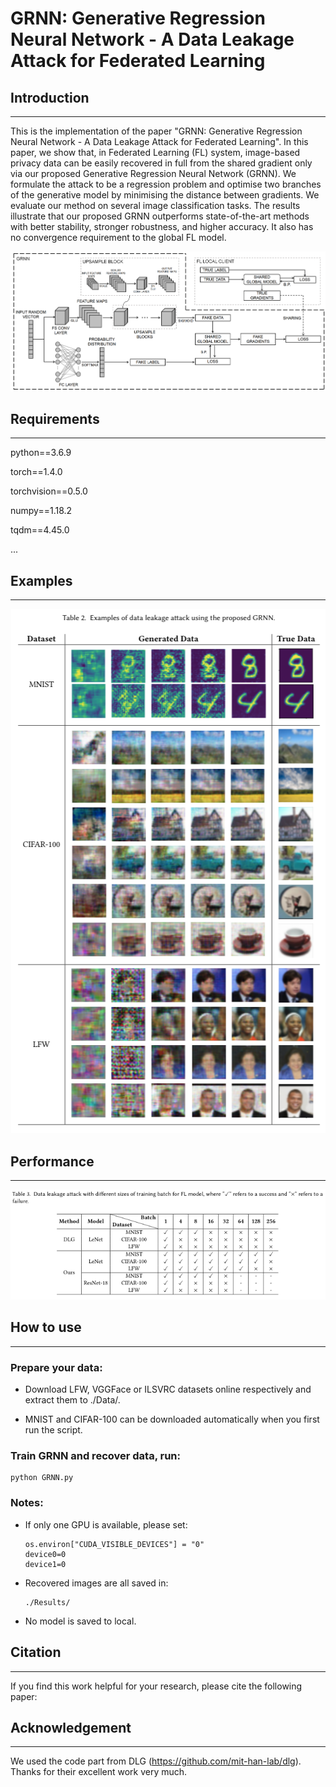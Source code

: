 # GRNN: Generative Regression Neural Network - A Data Leakage Attack for Federated Learning

## Introduction
---
This is the implementation of the paper "GRNN: Generative Regression Neural Network - A Data Leakage Attack for Federated Learning". In this paper, we show that, in Federated Learning (FL) system, image-based privacy data can be easily recovered in full from the shared gradient only via our proposed Generative Regression Neural Network (GRNN). We formulate the attack to be a regression problem and optimise two branches of the generative model by minimising the distance between gradients. We evaluate our method on several image classification tasks. The results illustrate that our proposed GRNN outperforms state-of-the-art methods with better stability, stronger robustness, and higher accuracy. It also has no convergence requirement to the global FL model.

<div align=center><img src="https://github.com/Rand2AI/GRNN/blob/main/images/GRNN.Details.png"/></div>

## Requirements
---
python==3.6.9

torch==1.4.0

torchvision==0.5.0

numpy==1.18.2

tqdm==4.45.0

...

## Examples
---
<div align=center><img src="https://github.com/Rand2AI/GRNN/blob/main/images/Examples.png"/></div>

## Performance
---

<div align=center><img src="https://github.com/Rand2AI/GRNN/blob/main/images/Results.png"/></div>

## How to use
---
### Prepare your data:

 * Download LFW, VGGFace or ILSVRC datasets online respectively and extract them to ./Data/.
    
 * MNIST and CIFAR-100 can be downloaded automatically when you first run the script.

### Train GRNN and recover data, run:

    python GRNN.py

### Notes:
* If only one GPU is available, please set:

      os.environ["CUDA_VISIBLE_DEVICES"] = "0"
      device0=0
      device1=0

* Recovered images are all saved in:

      ./Results/

* No model is saved to local.

## Citation
---
If you find this work helpful for your research, please cite the following paper:

## Acknowledgement
---
We used the code part from DLG (https://github.com/mit-han-lab/dlg). Thanks for their excellent work very much.
